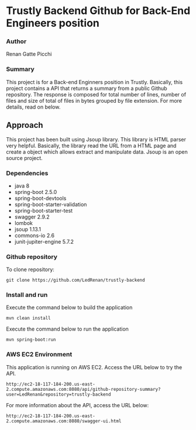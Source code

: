 # Trustly Backend Github for Back-End Engineers position

### Author
Renan Gatte Picchi

### Summary
This project is for a Back-end Enginners position in Trustly.
Basically, this project contains a API that returns a summary from a public Github repository. The response is composed for total number of lines, number of files and size of total of files in bytes grouped by file extension.
For more details, read on below.

## Approach
This project has been built using Jsoup library. This library is HTML parser very helpful. Basically, the library read the URL from a HTML page and create a object which allows extract and manipulate data. Jsoup is an open source project.

### Dependencies
- java 8
- spring-boot 2.5.0
- spring-boot-devtools
- spring-boot-starter-validation
- spring-boot-starter-test
- swagger 2.9.2
- lombok
- jsoup 1.13.1
- commons-io 2.6
- junit-jupiter-engine 5.7.2

### Github repository
To clone repository:

```
git clone https://github.com/LedRenan/trustly-backend
```

### Install and run
Execute the command below to build the application

```
mvn clean install
```

Execute the command below to run the application

```
mvn spring-boot:run
```

### AWS EC2 Environment
This application is running on AWS EC2. Access the URL below to try the API.

```
http://ec2-18-117-184-200.us-east-2.compute.amazonaws.com:8080/api/github-repository-summary?user=LedRenan&repository=trustly-backend
```

For more information about the API, access the URL below:

```
http://ec2-18-117-184-200.us-east-2.compute.amazonaws.com:8080/swagger-ui.html
```